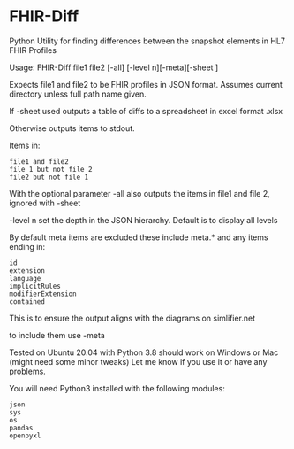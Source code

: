 # FHIR-Diff
Python Utility for finding differences between the snapshot elements in HL7 FHIR Profiles

Usage: FHIR-Diff file1 file2 [-all] [-level n][-meta][-sheet <filename>]

Expects file1 and file2 to be FHIR profiles in JSON format. Assumes current directory unless full path name given.

If -sheet <filename> used outputs a table of diffs to a spreadsheet in excel format <filename>.xlsx

Otherwise outputs items to stdout.

Items in:

    file1 and file2
    file 1 but not file 2
    file2 but not file 1

With the optional parameter -all also outputs the items in file1 and file 2, ignored with -sheet

-level n set the depth in the JSON hierarchy. Default is to display all levels 

By default meta items are excluded these include meta.* and any items ending in:

	id
	extension
	language
	implicitRules
	modifierExtension
	contained
	
This is to ensure the output aligns with the diagrams on simlifier.net 

to include them use -meta

Tested on Ubuntu 20.04 with Python 3.8 should work on Windows or Mac (might need some minor tweaks) Let me know if you use it or have any problems.

You will need Python3 installed with the following modules:

	json
	sys
	os
	pandas
	openpyxl
